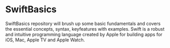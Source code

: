 # SwiftBasics
SwiftBasics repository will brush up some basic fundamentals and covers the essential concepts, syntax, keyfeatures with examples.
Swift is a robust and intuitive programming language created by Apple for building apps for iOS, Mac, Apple TV and Apple Watch.
